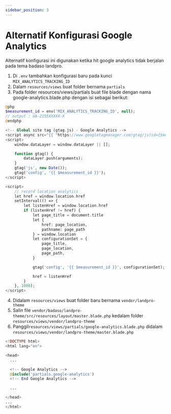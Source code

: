 ```yaml
---
sidebar_position: 3
---
```


# Alternatif Konfigurasi Google Analytics

Alternatif konfigurasi ini digunakan ketika hit google analytics tidak berjalan pada tema badaso landpro.

1. Di `.env` tambahkan konfigurasi baru pada kunci `MIX_ANALYTICS_TRACKING_ID`
2. Dalam `resources/views` buat folder bernama `partials`
3. Pada folder resources/views/partials buat file blade dengan nama google-analytics.blade.php dengan isi sebagai berikut:

```php
@php
$measurement_id = env('MIX_ANALYTICS_TRACKING_ID', null);
// output : UA-2155XXXXX-X
@endphp

<!-- Global site tag (gtag.js) - Google Analytics -->
<script async src="{{ "https://www.googletagmanager.com/gtag/js?id={$measurement_id}" }}"></script>
<script>
    window.dataLayer = window.dataLayer || [];

    function gtag() {
        dataLayer.push(arguments);
    }
    gtag('js', new Date());
    gtag('config', '{{ $measurement_id }}');
</script>

<script>
    // record location analytics
    let href = window.location.href
    setInterval(() => {
        let listenHref = window.location.href
        if (listenHref != href) {
            let page_title = document.title
            let {
                href: page_location,
                pathname: page_path
            } = window.location
            let configurationSet = {
                page_title,
                page_location,
                page_path,
            }

            gtag('config', '{{ $measurement_id }}', configurationSet);

            href = listenHref
        }
    }, 1000);
</script>

```

4. Didalam `resources/views` buat folder baru bernama `vendor/landpro-theme`
5. Salin file `vendor/badaso/landpro-theme/src/resources/layout/master.blade.php` kedalam folder `resources/views/vendor/landpro-theme`
6. Panggil`resources/views/partials/google-analytics.blade.php` didalam `resources/views/vendor/landpro-theme/master.blade.php`

```php
<!DOCTYPE html>
<html lang="en">

<head>
  ...

  <!-- Google Analytics -->
  @include('partials.google-analytics')
  <!-- End Google Analytics -->

  ...

</head>
...
</html>
```




